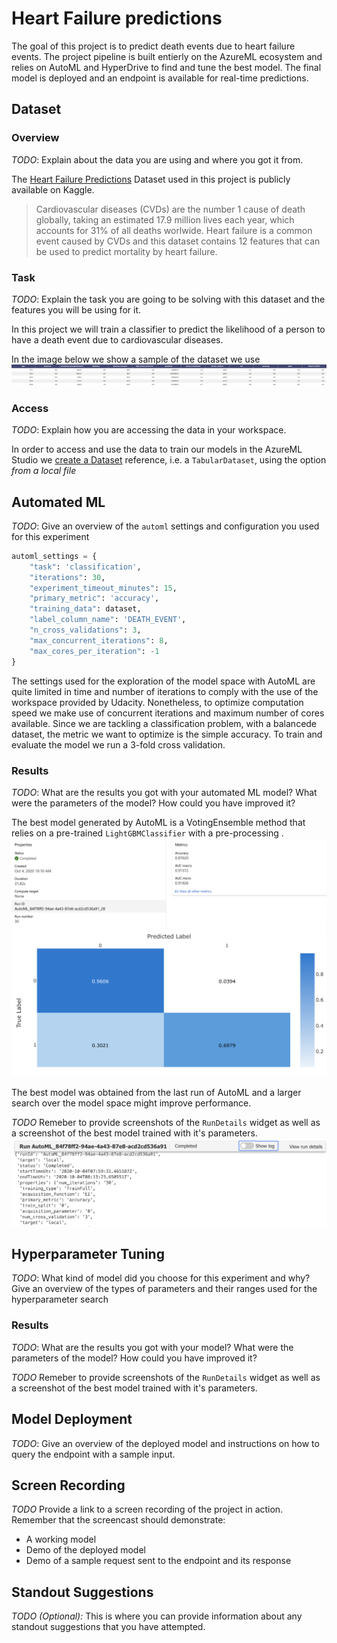 # Heart Failure predictions

The goal of this project is to predict death events due to heart failure events. 
The project pipeline is built entierly on the AzureML ecosystem and relies on AutoML and HyperDrive to find and tune the best model.
The final model is deployed and an endpoint is available for real-time predictions.

## Dataset

### Overview
*TODO*: Explain about the data you are using and where you got it from.

The [Heart Failure Predictions](https://www.kaggle.com/andrewmvd/heart-failure-clinical-data) Dataset used in this project is publicly available on Kaggle.

> Cardiovascular diseases (CVDs) are the number 1 cause of death globally, taking an estimated 17.9 million lives each year, which accounts for 31% of all deaths worlwide.
Heart failure is a common event caused by CVDs and this dataset contains 12 features that can be used to predict mortality by heart failure.

### Task
*TODO*: Explain the task you are going to be solving with this dataset and the features you will be using for it.

In this project we will train a classifier to predict the likelihood of a person to have a death event due to cardiovascular diseases.

In the image below we show a sample of the dataset we use
![sample data](./imgs/sample_data.png)

### Access
*TODO*: Explain how you are accessing the data in your workspace.

In order to access and use the data to train our models in the AzureML Studio we [create a Dataset](https://docs.microsoft.com/it-it/azure/machine-learning/how-to-create-register-datasets) reference, i.e. a `TabularDataset`, using the option *from a local file*

## Automated ML
*TODO*: Give an overview of the `automl` settings and configuration you used for this experiment

```python
automl_settings = {
    "task": 'classification',
    "iterations": 30,
    "experiment_timeout_minutes": 15,
    "primary_metric": 'accuracy',
    "training_data": dataset,
    "label_column_name": 'DEATH_EVENT',
    "n_cross_validations": 3,
    "max_concurrent_iterations": 8,
    "max_cores_per_iteration": -1
}
```
The settings used for the exploration of the model space with AutoML are quite limited in time and number of iterations to comply with the use of the 
workspace provided by Udacity. Nonetheless, to optimize computation speed we make use of concurrent iterations and maximum number of cores available.
Since we are tackling a classification problem, with a balancede dataset, the metric we want to optimize is the simple accuracy.
To train and evaluate the model we run a 3-fold cross validation. 

### Results
*TODO*: What are the results you got with your automated ML model? What were the parameters of the model? How could you have improved it?

The best model generated by AutoML is a VotingEnsemble method that relies on a pre-trained `LightGBMClassifier` with a pre-processing . 
![automl_best_model](./screenshots/automl_best_model.png)
![automl_accuracy](./screenshots/automl_accuracy.png)

The best model was obtained from the last run of AutoML and a larger search over the model space might improve performance. 

*TODO* Remeber to provide screenshots of the `RunDetails` widget as well as a screenshot of the best model trained with it's parameters.
![automl_run_details](./screenshots/automl_run_details.png)

## Hyperparameter Tuning
*TODO*: What kind of model did you choose for this experiment and why? Give an overview of the types of parameters and their ranges used for the hyperparameter search


### Results
*TODO*: What are the results you got with your model? What were the parameters of the model? How could you have improved it?

*TODO* Remeber to provide screenshots of the `RunDetails` widget as well as a screenshot of the best model trained with it's parameters.

## Model Deployment
*TODO*: Give an overview of the deployed model and instructions on how to query the endpoint with a sample input.

## Screen Recording
*TODO* Provide a link to a screen recording of the project in action. Remember that the screencast should demonstrate:
- A working model
- Demo of the deployed  model
- Demo of a sample request sent to the endpoint and its response

## Standout Suggestions
*TODO (Optional):* This is where you can provide information about any standout suggestions that you have attempted.
